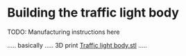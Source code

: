 # Building the traffic light body

TODO: Manufacturing instructions here

..... basically ..... 3D print [Traffic light body.stl](../v1/Individual%20parts/Traffic%20light%20body.stl) .....
